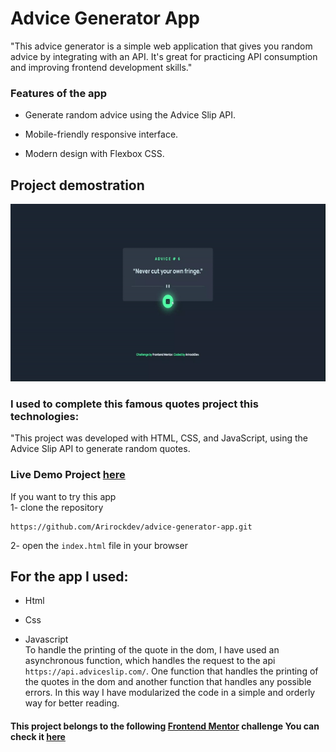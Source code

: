 # Advice Generator App

"This advice generator is a simple web application that gives you random advice by integrating with an API. It's great for practicing API consumption and improving frontend development skills."


### Features of the app

- Generate random advice using the Advice Slip API.

- Mobile-friendly responsive interface.

- Modern design with Flexbox CSS.


## Project demostration

![](./images/video-ezgif.com-video-to-gif-converter.gif)


### I used to complete this famous quotes project this technologies:

"This project was developed with HTML, CSS, and JavaScript, using the Advice Slip API to generate random quotes.


### Live Demo Project [here](https://advice-generator-app-frontendmentor-a.netlify.app/)


If you want to try this app  
1- clone the repository


    https://github.com/Arirockdev/advice-generator-app.git

  2- open the `index.html` file in your browser


## For the app I used:

- Html 

- Css

- Javascript  
To handle the printing of the quote in the dom, I have used an asynchronous function, which handles the request to the api `https://api.adviceslip.com/`. One function that handles the printing of the quotes in the dom and another function that handles any possible errors.
In this way I have modularized the code in a simple and orderly way for better reading.

#### This project belongs to the following [Frontend Mentor](https://www.frontendmentor.io/) challenge You can check it [here](https://www.frontendmentor.io/challenges/advice-generator-app-QdUG-13db)
